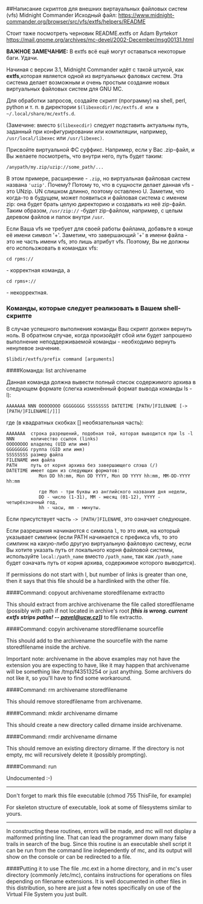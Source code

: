 ##Написание скриптов для внешних виртауальных файловых систем (vfs) Midnight Commander
Исходный файл: https://www.midnight-commander.org/browser/src/vfs/extfs/helpers/README

Стоит таже посмотреть черновик README.extfs от Adam Byrtekот https://mail.gnome.org/archives/mc-devel/2002-December/msg00131.html

**ВАЖНОЕ ЗАМЕЧАНИЕ:** В extfs всё ещё могут оставаться некоторые баги. Удачи.

Начиная с версии 3.1, Midnight Commander идёт с такой штукой, как **extfs**,которая является одной из виртуальных фаловых систем. Эта система делает возможным и очень простым создание новых виртуальных файловых систем для GNU MC.

Для обработки запросов, создайте скрипт (программу) на shell, perl, python и т. п. в директории `$(libexecdir)/mc/extfs.d или в ~/.local/share/mc/extfs.d`.

(Замечине: вместо `$(libexecdir)` следует подставить актуальны путь, заданный при конфигурировании или компиляции, например, `/usr/local/libexec` или `/usr/libexec)`.

Присвойте виртуальной ФС суффикс. Например, если у Вас .zip-файл, и Вы желаете
посмотреть, что внутри него, путь будет таким:

    /anypath/my.zip/uzip://some_path/...

В этом примере, расширение - `.zip`, но виртуальная файловая систем названа `'uzip'`. Почему? Потому то, что в сущности делает данная vfs - это UNzip. UN слишком длинно, поэтому оставлено U. Заметим, что когда-то в будущем, может появиться и файловая система с именем zip: она будет брать целую директорию и создавать из неё zip-файл. Таким образом, `/usr/zip://` -будет zip-файлом, например, с целым деревом файлов и папок внутри `/usr`.

Если Ваша vfs не требует для своей работы файлама, добавьте в конце её имени символ '+'. Заметим, что завершающий '+' в имени файла - это не часть имени vfs, это лишь атрибут vfs. Поэтому, Вы не должны его использжовать в командах vfs:

    cd rpms://

\- корректная команда, а

    cd rpms+://

\- некорректная.


### Команды, которые следует реализовать в Вашем shell-скрипте
В случае успешного выполнения команды Ваш скрипт должен вернуть ноль. В обратном случае, когда произойдёт сбой или будет запрошено выполнение неподдерживаемой команды - необходимо вернуть ненулевое значение.

    $libdir/extfs/prefix command [arguments]

####Команда: list archivename

Данная команда должна вывести полный список содержимого архива в следующем
формате (слегка изменённый формат вывода команды ls -l):

    AAAAAAA NNN OOOOOOOO GGGGGGGG SSSSSSSS DATETIME [PATH/]FILENAME [-> [PATH/]FILENAME[/]]]

где (в квадратных скобках [] необязательная часть):

    AAAAAAA  строка разрешений, подобная той, которая выводится при ls -l
    NNN      количество ссылок (links)
    OOOOOOOO владелец (UID или имя)
    GGGGGGGG группа (GID или имя)
    SSSSSSSS размер файла
    FILENAME имя файла
    PATH     путь от корня архива без завершающего слэша (/)
    DATETIME имеет один из следующих форматов:
                Mon DD hh:mm, Mon DD YYYY, Mon DD YYYY hh:mm, MM-DD-YYYY hh:mm
    
                где Mon - три буквы из английского названия дня недели,
                DD - число (1-31), MM - месяц (01-12), YYYY - четырёхзначный год,
                hh - часы, mm - минуты.

Если присутствует часть `-> [PATH/]FILENAME`, это означает следующее.

Если разрешения начинаются с символа `l`, то это имя, на который указывает симлинк (если PATH начинается с префикса vfs, то это симлинк на какую-либо другую виртуальную файловую систему, если Вы хотите указать путь от локального корня файловой системы, используйте `local:/path_name` вместо `/path_name`, так как `/path_name` будет означать
путь от корня архива, содержимое которого выводится).

If permissions do not start with l, but number of links is greater than one, then it says that this file should be a hardlinked with the other file.

####Command: copyout archivename storedfilename extractto

This should extract from archive archivename the file called storedfilename (possibly with path if not located in archive's root ***[this is wrong. current extfs strips paths! -- pavel@ucw.cz])*** to file extractto.

####Command: copyin archivename storedfilename sourcefile

This should add to the archivename the sourcefile with the name
storedfilename inside the archive.

Important note: archivename in the above examples may not have the
extension you are expecting to have, like it may happen that
archivename will be something like /tmp/f43513254 or just
anything. Some archivers do not like it, so you'll have to find some
workaround.

####Command: rm archivename storedfilename

This should remove storedfilename from archivename.

####Command: mkdir archivename dirname

This should create a new directory called dirname inside archivename.

####Command: rmdir archivename dirname

This should remove an existing directory dirname. If the directory is
not empty, mc will recursively delete it (possibly prompting).

####Command: run

Undocumented :-)

***

Don't forget to mark this file executable (chmod 755 ThisFile, for example)

For skeleton structure of executable, look at some of filesystems
similar to yours.

***

In constructing these routines, errors will be made, and mc will not display
a malformed printing line.  That can lead the programmer down many false
trails in search of the bug.  Since this routine is an executable shell script
it can be run from the command line independently of mc, and its output will
show on the console or can be redirected to a file.

####Putting it to use
The file .mc.ext in a home directory, and in mc's user directory (commonly
/etc/mc), contains instructions for operations on files depending
on filename extensions.  It is well documented in other files in this
distribution, so here are just a few notes specifically on use of the
Virtual File System you just built.

